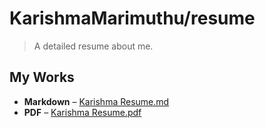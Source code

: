 # KarishmaMarimuthu/resume

> A detailed resume about me.

## My Works

- **Markdown** &ndash; [Karishma Resume.md](karishma-resume.md)
- **PDF** &ndash; [Karishma Resume.pdf](https://github.com/KarishmaMarimuthu/resume/blob/master/Karishma%20Resume%20-%2021.10.2019.pdf)

